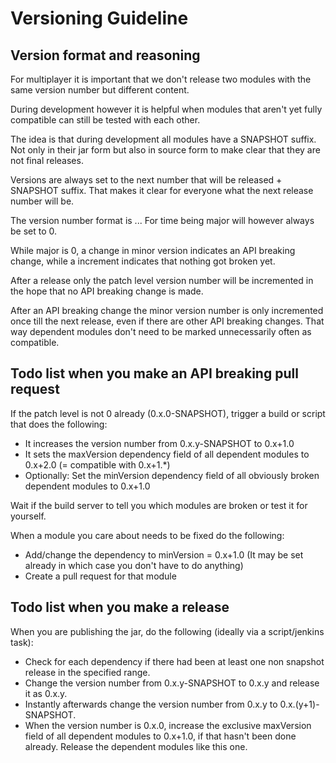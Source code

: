 # Versioning Guideline
## Version format and reasoning

For multiplayer it is important that we don't release two modules with the same version number but different content.

During development however it is helpful when modules that aren't yet fully compatible can still be tested with each other.

The idea is that during development all modules have a SNAPSHOT suffix. Not only in their jar form but also in source form to make clear that they are not final releases.

Versions are always set to the next number that will be released + SNAPSHOT suffix. That makes it clear for everyone what the next release number will be.

The version number format is <major>.<minor>.<patch level>. For time being major will however always be set to 0.

While major is 0, a change in minor version indicates an API breaking change, while a <patch level> increment indicates that nothing got broken yet.

After a release only the patch level version number will be incremented in the hope that no API breaking change is made.

After an API breaking change the minor version number is only incremented once till the next release, even if there are other API breaking changes. That way dependent modules don't need to be marked unnecessarily often as compatible.

## Todo list when you make an API breaking pull request

If the patch level is not 0 already (0.x.0-SNAPSHOT), trigger a build or script that does the following:
* It increases the version number from 0.x.y-SNAPSHOT to 0.x+1.0
* It sets the maxVersion dependency field of all dependent modules to 0.x+2.0 (= compatible with 0.x+1.*) 
* Optionally: Set the minVersion dependency field of all obviously broken dependent modules to 0.x+1.0

Wait if the build server to tell you which modules are broken or test it for yourself. 

When a module you care about needs to be fixed do the following:
* Add/change the dependency to minVersion = 0.x+1.0 (It may be set already in which case you don't have to do anything)
* Create a pull request for that module

## Todo list when you make a release

When you are publishing the jar, do the following (ideally via a script/jenkins task):
* Check for each dependency if there had been at least one non snapshot release in the specified range.
* Change the version number from 0.x.y-SNAPSHOT to 0.x.y and release it as 0.x.y. 
* Instantly afterwards change the version number from 0.x.y to 0.x.(y+1)-SNAPSHOT. 
* When the version number is 0.x.0, increase the exclusive maxVersion field of all dependent modules to 0.x+1.0, if that hasn't been done already. Release the dependent modules like this one.